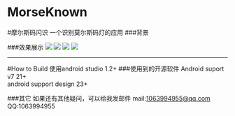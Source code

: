 # MorseKnown
#摩尔斯码闪识 一个识别莫尔斯码灯的应用
###背景

###效果展示
![](https://github.com/ivybao0628/MorseKnown/blob/master/Gif/Screenshot_2016-06-19-20-01-06_vectorized.png) 
![](https://github.com/ivybao0628/MorseKnown/blob/master/Gif/Screenshot_2016-06-19-20-01-19.jpeg)
![](https://github.com/ivybao0628/MorseKnown/blob/master/Gif/Screenshot_2016-06-19-20-01-30.jpeg)
![](https://github.com/ivybao0628/MorseKnown/blob/master/Gif/Screenshot_2016-06-19-20-01-45.jpeg)

___________________

#How to  Build
使用android studio 1.2+ 
###使用到的开源软件
Android  suport  v7 21+  
android  support design 23+


###其它
如果还有其他疑问，可以给我发邮件
mail:1063994955@qq.com
QQ:1063994955
